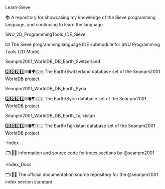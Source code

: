 
Learn-Sieve

📚️ A repository for showcasing my knowledge of the Sieve programming language, and continuing to learn the language. 

SNU_2D_ProgrammingTools_IDE_Sieve

⌨️ The Sieve programming language IDE submodule for SNU Programming Tools (2D Mode)

Seanpm2001_WorldDB_DB_Earth_Switzerland

2️⃣️0️⃣️0️⃣️1️⃣️🌐️🛢️🌍️🇨🇭️ The Earth/Switzerland database set of the Seanpm2001 WorldDB project.

Seanpm2001_WorldDB_DB_Earth_Syria

2️⃣️0️⃣️0️⃣️1️⃣️🌐️🛢️🌏️🇸🇾️ The Earth/Syria database set of the Seanpm2001 WorldDB project.

Seanpm2001_WorldDB_DB_Earth_Tajikistan

2️⃣️0️⃣️0️⃣️1️⃣️🌐️🛢️🌏️🇹🇯️ The Earth/Tajikistan database set of the Seanpm2001 WorldDB project.

-Index

🗂️ℹ️🔖️💾️ Information and source code for index sections by @seanpm2001

-Index_Docs

🗂️ℹ️🔖️📖️ The official documentation source repository for the @seanpm2001 index section standard.

